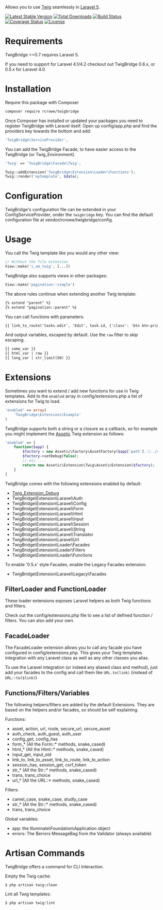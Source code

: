 Allows you to use [Twig](http://twig.sensiolabs.org/) seamlessly in [Laravel 5](http://laravel.com/).

[![Latest Stable Version](https://poser.pugx.org/rcrowe/twigbridge/v/stable.png)](https://packagist.org/packages/rcrowe/twigbridge)
[![Total Downloads](https://poser.pugx.org/rcrowe/twigbridge/downloads.png)](https://packagist.org/packages/rcrowe/twigbridge)
[![Build Status](https://travis-ci.org/rcrowe/TwigBridge.png?branch=master)](https://travis-ci.org/rcrowe/TwigBridge)
[![Coverage Status](https://coveralls.io/repos/rcrowe/TwigBridge/badge.png?branch=0.6)](https://coveralls.io/r/rcrowe/TwigBridge?branch=0.6)
[![License](https://poser.pugx.org/rcrowe/twigbridge/license.png)](https://packagist.org/packages/rcrowe/twigbridge)

# Requirements

TwigBridge >=0.7 requires Laravel 5.

If you need to support for Laravel 4.1/4.2 checkout out TwigBridge 0.6.x, or 0.5.x for Laravel 4.0.

# Installation

Require this package with Composer

```bash
composer require rcrowe/twigbridge
```

Once Composer has installed or updated your packages you need to register TwigBridge with Laravel itself. Open up config/app.php and find the providers key towards the bottom and add:

```php
'TwigBridge\ServiceProvider',
```

You can add the TwigBridge Facade, to have easier access to the TwigBridge (or Twig_Environment).

```php
'Twig' => 'TwigBridge\Facade\Twig',
```

```php
Twig::addExtension('TwigBridge\Extension\Loader\Functions');
Twig::render('mytemplate', $data);
```

# Configuration

TwigBridge's configuration file can be extended in your ConfigServiceProvider, onder the `twigbridge` key. You can find the default configuration file at vendor/rcrowe/twigbridge/config.

# Usage

You call the Twig template like you would any other view:

```php
// Without the file extension
View::make('i_am_twig', [...])
```

TwigBridge also supports views in other packages:

```php
View::make('pagination::simple')
```

The above rules continue when extending another Twig template:

```html
{% extend "parent" %}
{% extend "pagination::parent" %}
```

You can call functions with parameters:

```html
{{ link_to_route('tasks.edit', 'Edit', task.id, {'class': 'btn btn-primary'}) }}
```

And output variables, escaped by default. Use the `raw` filter to skip escaping.

```html
{{ some_var }}
{{ html_var | raw }}
{{ long_var | str_limit(50) }}
```

# Extensions

Sometimes you want to extend / add new functions for use in Twig templates. Add to the `enabled` array in config/extensions.php a list of extensions for Twig to load.

```php
'enabled' => array(
    'TwigBridge\Extensions\Example'
)
```

TwigBridge supports both a string or a closure as a callback, so for example you might implement the [Assetic](https://github.com/kriswallsmith/assetic) Twig extension as follows:

```php
'enabled' => [
    function($app) {
        $factory = new Assetic\Factory\AssetFactory($app['path'].'/../some/path/');
        $factory->setDebug(false);
        // etc.....
        return new Assetic\Extension\Twig\AsseticExtension($factory);
    }
]
```

TwigBridge comes with the following extensions enabled by default:

- [Twig_Extension_Debug](http://twig.sensiolabs.org/doc/extensions/debug.html)
- TwigBridge\Extension\Laravel\Auth
- TwigBridge\Extension\Laravel\Config
- TwigBridge\Extension\Laravel\Form
- TwigBridge\Extension\Laravel\Html
- TwigBridge\Extension\Laravel\Input
- TwigBridge\Extension\Laravel\Session
- TwigBridge\Extension\Laravel\String
- TwigBridge\Extension\Laravel\Translator
- TwigBridge\Extension\Laravel\Url
- TwigBridge\Extension\Loader\Facades
- TwigBridge\Extension\Loader\Filters
- TwigBridge\Extension\Loader\Functions

To enable '0.5.x' style Facades, enable the Legacy Facades extension:
- TwigBridge\Extension\Laravel\Legacy\Facades


## FilterLoader and FunctionLoader

These loader extensions exposes Laravel helpers as both Twig functions and filters.

Check out the config/extensions.php file to see a list of defined function / filters. You can also add your own.

## FacadeLoader

The FacadeLoader extension allows you to call any facade you have configured in config/extensions.php. This gives your Twig templates integration with any Laravel class as well as any other classes you alias.

To use the Laravel integration (or indeed any aliased class and method), just add your facades to the config and call them like `URL.to(link)` (instead of `URL::to($link)`)

## Functions/Filters/Variables

The following helpers/filters are added by the default Extensions. They are based on the helpers and/or facades, so should be self explaining.

Functions:
 * asset, action, url, route, secure_url, secure_asset
 * auth_check, auth_guest, auth_user
 * config_get, config_has
 * form_* (All the Form::* methods, snake_cased)
 * html_* (All the Html::* methods, snake_cased)
 * input_get, input_old
 * link_to, link_to_asset, link_to_route, link_to_action
 * session_has, session_get, csrf_token
 * str_* (All the Str::* methods, snake_cased)
 * trans, trans_choice
 * url_* (All the URL::* methods, snake_cased)

Filters:
 * camel_case, snake_case, studly_case
 * str_* (All the Str::* methods, snake_cased)
 * trans, trans_choice

Global variables:
 * app: the Illuminate\Foundation\Application object
 * errors: The $errors MessageBag from the Validator (always available)

# Artisan Commands

TwigBridge offers a command for CLI Interaction.

Empty the Twig cache:
```
$ php artisan twig:clean
```

Lint all Twig templates:
```
$ php artisan twig:lint
```

